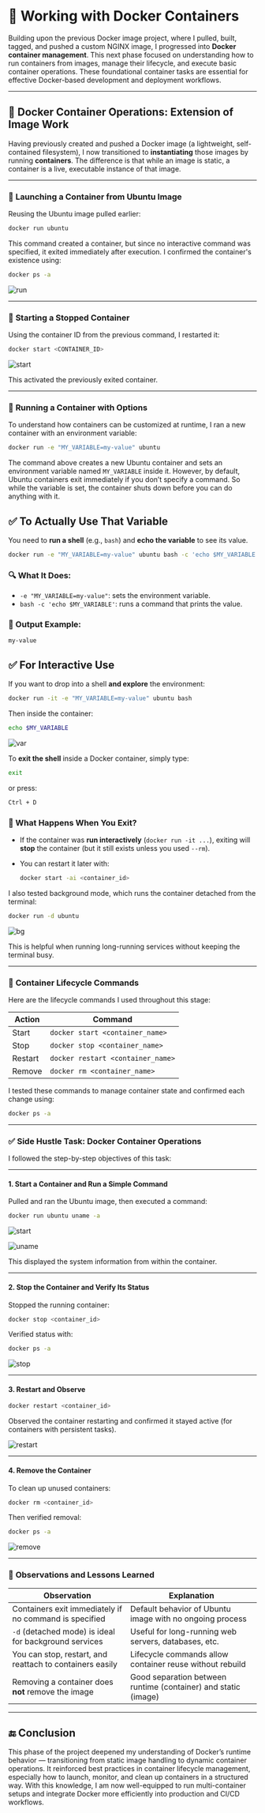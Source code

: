 # 🧱 Working with Docker Containers

Building upon the previous Docker image project, where I pulled, built, tagged, and pushed a custom NGINX image, I progressed into **Docker container management**. This next phase focused on understanding how to run containers from images, manage their lifecycle, and execute basic container operations. These foundational container tasks are essential for effective Docker-based development and deployment workflows.

---

## 🧱 **Docker Container Operations: Extension of Image Work**

Having previously created and pushed a Docker image (a lightweight, self-contained filesystem), I now transitioned to **instantiating** those images by running **containers**. The difference is that while an image is static, a container is a live, executable instance of that image.

---

### 🔹 **Launching a Container from Ubuntu Image**

Reusing the Ubuntu image pulled earlier:

```bash
docker run ubuntu
```

This command created a container, but since no interactive command was specified, it exited immediately after execution. I confirmed the container's existence using:

```bash
docker ps -a
```


![run](img/run.png)

---

### 🔹 **Starting a Stopped Container**

Using the container ID from the previous command, I restarted it:

```bash
docker start <CONTAINER_ID>
```

![start](img/startubu.png)

This activated the previously exited container.

---

### 🔹 **Running a Container with Options**

To understand how containers can be customized at runtime, I ran a new container with an environment variable:

```bash
docker run -e "MY_VARIABLE=my-value" ubuntu
```
The command above creates a new Ubuntu container and sets an environment variable named `MY_VARIABLE` inside it. However, by default, Ubuntu containers exit immediately if you don’t specify a command. So while the variable is set, the container shuts down before you can do anything with it.


## ✅ To Actually Use That Variable

You need to **run a shell** (e.g., `bash`) and **echo the variable** to see its value.

```bash
docker run -e "MY_VARIABLE=my-value" ubuntu bash -c 'echo $MY_VARIABLE'
```

### 🔍 What It Does:

* `-e "MY_VARIABLE=my-value"`: sets the environment variable.
* `bash -c 'echo $MY_VARIABLE'`: runs a command that prints the value.

### 🧪 Output Example:

```text
my-value
```

## ✅ For Interactive Use

If you want to drop into a shell **and explore** the environment:

```bash
docker run -it -e "MY_VARIABLE=my-value" ubuntu bash
```

Then inside the container:

```bash
echo $MY_VARIABLE
```

![var](img/var.png)

To **exit the shell** inside a Docker container, simply type:

```bash
exit
```

or press:

```bash
Ctrl + D
```

### 🧠 What Happens When You Exit?

* If the container was **run interactively** (`docker run -it ...`), exiting will **stop** the container (but it still exists unless you used `--rm`).
* You can restart it later with:

  ```bash
  docker start -ai <container_id>
  ```

I also tested background mode, which runs the container detached from the terminal:

```bash
docker run -d ubuntu
```

![bg](img/bgrun.png)

This is helpful when running long-running services without keeping the terminal busy.

---

### 🔹 **Container Lifecycle Commands**

Here are the lifecycle commands I used throughout this stage:

| Action  | Command                           |
| ------- | --------------------------------- |
| Start   | `docker start <container_name>`   |
| Stop    | `docker stop <container_name>`    |
| Restart | `docker restart <container_name>` |
| Remove  | `docker rm <container_name>`      |

I tested these commands to manage container state and confirmed each change using:

```bash
docker ps -a
```

---

### ✅ **Side Hustle Task: Docker Container Operations**

I followed the step-by-step objectives of this task:

---

#### **1. Start a Container and Run a Simple Command**

Pulled and ran the Ubuntu image, then executed a command:

```bash
docker run ubuntu uname -a
```

![start](img/start.png)

![uname](img/uname.png)

This displayed the system information from within the container.

---

#### **2. Stop the Container and Verify Its Status**

Stopped the running container:

```bash
docker stop <container_id>
```

Verified status with:

```bash
docker ps -a
```

![stop](img/stop.png)

---

#### **3. Restart and Observe**

```bash
docker restart <container_id>
```

Observed the container restarting and confirmed it stayed active (for containers with persistent tasks).

![restart](img/restart.png)

---

#### **4. Remove the Container**

To clean up unused containers:

```bash
docker rm <container_id>
```

Then verified removal:

```bash
docker ps -a
```

![remove](img/remove.png)

---

### 🔎 **Observations and Lessons Learned**

| Observation                                              | Explanation                                                    |
| -------------------------------------------------------- | -------------------------------------------------------------- |
| Containers exit immediately if no command is specified   | Default behavior of Ubuntu image with no ongoing process       |
| `-d` (detached mode) is ideal for background services    | Useful for long-running web servers, databases, etc.           |
| You can stop, restart, and reattach to containers easily | Lifecycle commands allow container reuse without rebuild       |
| Removing a container does **not** remove the image       | Good separation between runtime (container) and static (image) |

---

## 🔚 Conclusion

This phase of the project deepened my understanding of Docker’s runtime behavior — transitioning from static image handling to dynamic container operations. It reinforced best practices in container lifecycle management, especially how to launch, monitor, and clean up containers in a structured way. With this knowledge, I am now well-equipped to run multi-container setups and integrate Docker more efficiently into production and CI/CD workflows.
